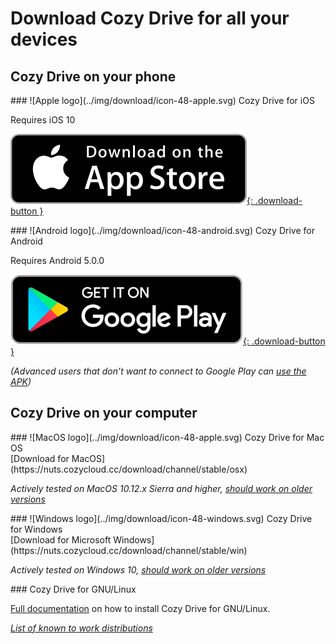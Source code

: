 # Download Cozy Drive for all your devices

## Cozy Drive on your phone

<div class="download-block" markdown="1">
### ![Apple logo](../img/download/icon-48-apple.svg) Cozy Drive for iOS

Requires iOS 10

[![Download on the Apple store](../img/download/download-button_apple.svg){: .download-button }](https://itunes.apple.com/fr/app/cozy-drive/id1224102389?mt=8)
</div>

<div class="download-block" markdown="1">
### ![Android logo](../img/download/icon-48-android.svg) Cozy Drive for Android

Requires Android 5.0.0

[![Get it on Google Play](../img/download/download-button_android.png){: .download-button }](https://play.google.com/store/apps/details?id=io.cozy.drive.mobile)

_(Advanced users that don’t want to connect to Google Play can [use the APK](https://github.com/cozy/cozy-drive/releases))_
</div>


## Cozy Drive on your computer

<div class="download-block" markdown="1">
### ![MacOS logo](../img/download/icon-48-apple.svg) Cozy Drive for Mac OS

<div class="download-link" markdown="1">
[Download for MacOS](https://nuts.cozycloud.cc/download/channel/stable/osx)
</div>

_Actively tested on MacOS 10.12.x Sierra and higher, [should work on older versions](https://cozy-labs.github.io/cozy-desktop/doc/usage/macos#supported-versions)_

</div>


<div class="download-block" markdown="1">
### ![Windows logo](../img/download/icon-48-windows.svg) Cozy Drive for Windows

<div class="download-link" markdown="1">
[Download for Microsoft Windows](https://nuts.cozycloud.cc/download/channel/stable/win)
</div>

_Actively tested on Windows 10, [should work on older versions](https://cozy-labs.github.io/cozy-desktop/doc/usage/macos#supported-versions)_

</div>


<div class="download-block" markdown="1">
### Cozy Drive for GNU/Linux

[Full documentation](../sync/linux) on how to install Cozy Drive for GNU/Linux.

_[List of known to work distributions](https://cozy-labs.github.io/cozy-desktop/doc/usage/linux#supported-distributions)_

</div>


